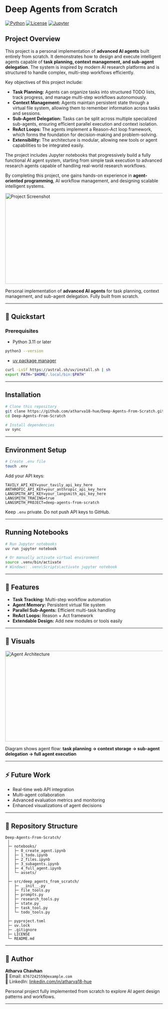 #  Deep Agents from Scratch

 [![Python](https://img.shields.io/badge/Python-3.11-blue?logo=python&logoColor=white)]()
 [![License](https://img.shields.io/badge/License-MIT-green)]()
 [![Jupyter](https://img.shields.io/badge/Jupyter-Notebook-orange?logo=jupyter&logoColor=white)]()

## **Project Overview**

This project is a personal implementation of **advanced AI agents** built entirely from scratch. It demonstrates how to design and execute intelligent agents capable of **task planning, context management, and sub-agent delegation**. The system is inspired by modern AI research platforms and is structured to handle complex, multi-step workflows efficiently.

Key objectives of this project include:

- **Task Planning:** Agents can organize tasks into structured TODO lists, track progress, and manage multi-step workflows autonomously.
- **Context Management:** Agents maintain persistent state through a virtual file system, allowing them to remember information across tasks and sessions.
- **Sub-Agent Delegation:** Tasks can be split across multiple specialized sub-agents, ensuring efficient parallel execution and context isolation.
- **ReAct Loops:** The agents implement a Reason-Act loop framework, which forms the foundation for decision-making and problem-solving.
- **Extensibility:** The architecture is modular, allowing new tools or agent capabilities to be integrated easily.

The project includes Jupyter notebooks that progressively build a fully functional AI agent system, starting from simple task execution to advanced research agents capable of handling real-world research workflows.

By completing this project, one gains hands-on experience in **agent-oriented programming**, AI workflow management, and designing scalable intelligent systems.

 
 <img width="720" height="289" alt="Project Screenshot" src="https://github.com/user-attachments/assets/90e5a7a3-7e88-4cbe-98f6-5b2581c94036" />

 Personal implementation of **advanced AI agents** for task planning, context management, and sub-agent delegation. Fully built from scratch.

---

 ## **🚀 Quickstart**

 ### **Prerequisites**
 - Python 3.11 or later
 ```bash
 python3 --version
 ```
 - [uv package manager](https://docs.astral.sh/uv/)
 ```bash
 curl -LsSf https://astral.sh/uv/install.sh | sh
 export PATH="$HOME/.local/bin:$PATH"
 ```

---

 ## **Installation**
 ```bash
 # Clone this repository
 git clone https://github.com/atharva18-hue/Deep-Agents-From-Scratch.git
 cd Deep-Agents-From-Scratch
 
 # Install dependencies
 uv sync
 ```

---

 ## **Environment Setup**
 ```bash
 # Create .env file
 touch .env
 ```
 Add your API keys:
 ```env
 TAVILY_API_KEY=your_tavily_api_key_here
 ANTHROPIC_API_KEY=your_anthropic_api_key_here
 LANGSMITH_API_KEY=your_langsmith_api_key_here
 LANGSMITH_TRACING=true
 LANGSMITH_PROJECT=deep-agents-from-scratch
 ```
  Keep `.env` private. Do not push API keys to GitHub.

---

 ## **Running Notebooks**
 ```bash
 # Run Jupyter notebooks
 uv run jupyter notebook
 
 # Or manually activate virtual environment
 source .venv/bin/activate
 # Windows: .venv\Scripts\activate jupyter notebook
```
 
---

 ## **🔧 Features**
 - **Task Tracking:** Multi-step workflow automation  
 - **Agent Memory:** Persistent virtual file system  
 - **Parallel Sub-Agents:** Efficient multi-task handling  
 - **ReAct Loops:** Reason + Act framework  
 - **Extendable Design:** Add new modules or tools easily  

---

 ## **🎨 Visuals**
 <img width="720" height="289" alt="Agent Architecture" src="https://github.com/user-attachments/assets/90e5a7a3-7e88-4cbe-98f6-5b2581c94036" />
 
 Diagram shows agent flow: **task planning → context storage → sub-agent delegation → full agent execution**

---

 ## **⚡ Future Work**
 - Real-time web API integration  
 - Multi-agent collaboration  
 - Advanced evaluation metrics and monitoring  
 - Enhanced visualizations of agent decisions  

---

 ## **📂 Repository Structure**
```
Deep-Agents-From-Scratch/
 │
 ├─ notebooks/               
 │  ├─ 0_create_agent.ipynb
 │  ├─ 1_todo.ipynb
 │  ├─ 2_files.ipynb
 │  ├─ 3_subagents.ipynb
 │  ├─ 4_full_agent.ipynb
 │  └─ assets/
 │
 ├─ src/deep_agents_from_scratch/  
 │  ├─ __init__.py
 │  ├─ file_tools.py
 │  ├─ prompts.py
 │  ├─ research_tools.py
 │  ├─ state.py
 │  ├─ task_tool.py
 │  └─ todo_tools.py
 │
 ├─ pyproject.toml
 ├─ uv.lock
 ├─ .gitignore
 ├─ LICENSE
 └─ README.md
 ```

---


 ## **📝 Author**
 **Atharva Chavhan**  
 📧 Email: `8767242559@example.com`  
 🔗 LinkedIn: [linkedin.com/in/atharva18-hue](https://www.linkedin.com/in/atharva18-hue)  
 
 Personal project fully implemented from scratch to explore AI agent design patterns and workflows.

 ------
